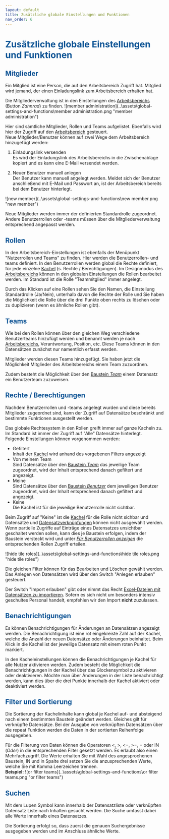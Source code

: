 ```yaml
---
layout: default
title: Zusätzliche globale Einstellungen und Funktionen
nav_order: 6
---
```


# <span style="color:#0b5394">**Zusätzliche globale Einstellungen und Funktionen**</span>

## <span style="color:#0b5394">Mitglieder</span>

Ein Mitglied ist eine Person, die auf den Arbeitsbereich Zugriff hat.
Mitglied wird jemand, der einen Einladungslink zum Arbeitsbereich erhalten hat.

Die Mitgliederverwaltung ist in den Einstellungen des
[Arbeitsbereichs](/docs/software-structure.html#arbeitsbereiche)
(Button *Zahnrad*) zu finden.
![member administration](..\assets\global-settings-and-functions\member administration.png "member administration")

Hier sind sämtliche Mitglieder, Rollen und Teams aufgelistet. Ebenfalls wird hier der Zugriff
auf den
[Arbeitsbereich](/docs/software-structure.html#arbeitsbereiche)
gesteuert.  
Neue Mitglieder/Benutzer können auf zwei Wege dem Arbeitsbereich hinzugefügt werden:

1. Einladungslink versenden  
    Es wird der Einladungslink des Arbeitsbereichs in die Zwischenablage kopiert und es kann
    eine E-Mail versendet werden.

2. Neuer Benutzer manuell anlegen  
    Der Benutzer kann manuell angelegt werden. Meldet sich der Benutzer anschließend mit E-Mail
    und Passwort an, ist der Arbeitsbereich bereits bei dem Benutzer hinterlegt.

![new member](..\assets\global-settings-and-functions\new member.png "new member")

Neue Mitglieder werden immer der definierten Standardrolle zugeordnet. Andere Benutzerrollen
oder -teams müssen über die Mitgliederverwaltung entsprechend angepasst werden.

## <span style="color:#0b5394">Rollen</span>

In den Arbeitsbereich-Einstellungen ist ebenfalls der Menüpunkt "Nutzerrollen und Teams" zu
finden. Hier werden die Benutzerrollen- und teams definiert. In den Benutzerrollen werden
global die Rechte definiert, für jede einzelne
[Kachel](/docs/software-structure.html#kacheln)
(s. Rechte / Berechtigungen). Im Designmodus des
[Arbeitsbereichs](/docs/software-structure.html#arbeitsbereiche)
können  in den globalen Einstellungen die Rollen bearbeitet werden. Im Standard
ist die Rolle "Teammitglied" immer angelegt.

Durch das Klicken auf eine Rollen sehen Sie den Namen, die Einstellung Standardrolle (Ja/Nein),
unterhalb davon die Rechte der Rolle und Sie haben die Möglichkeit die Rolle über die drei Punkte
oben rechts zu löschen oder zu duplizieren (wenn es ähnliche Rollen gibt).

## <span style="color:#0b5394">Teams</span>

Wie bei den Rollen können über den gleichen Weg verschiedene Benutzerteams hinzufügt werden und benannt
werden je nach
[Arbeitsbereichs](/docs/software-structure.html#arbeitsbereiche),
Verantwortung, Position, etc. Diese Teams können in den Datensätzen zunächst nur namentlich erfasst werden.

Mitglieder werden diesen Teams hinzugefügt. Sie haben jetzt die Möglichkeit Mitglieder des Arbeitsbereichs
einem Team zuzuordnen.

Zudem besteht die Möglichkeit über den
[Baustein *Team*](/docs/record-spec-settings.html#team)
einem Datensatz ein Benutzerteam zuzuweisen.

## <span style="color:#0b5394">Rechte / Berechtigungen</span>

Nachdem Benutzerrollen und -teams angelegt wurden und diese bereits Mitglieder zugeordnet sind, kann
der Zugriff auf Datensätze beschränkt und bestimmte Funktionen ausgestellt werden.

Das globale Rechtesystem in den Rollen greift immer auf ganze Kacheln zu. Im Standard ist immer der
Zugriff auf "Alle" Datensätze hinterlegt.  
Folgende Einstellungen können vorgenommen werden:
- Gefiltert  
    Inhalt der
    [Kachel](/docs/software-structure.html#kacheln)
    wird anhand des vorgebenen Filters angezeigt
- Von meinem Team  
    Sind Datensätze über den
    [Baustein *Team*](/docs/record-spec-settings.html#team)
    das jeweilige Team zugeordnet, wird der Inhalt entsprechend danach gefiltert und angezeigt.
- Meine  
    Sind Datensätze über den
    [Baustein *Benutzer*](/docs/record-spec-settings.html#benutzer)
    dem jeweiligen Benutzer zugeordnet, wird der Inhalt entsprechend danach gefiltert und angezeigt.
- Keine  
    Die Kachel ist für die jeweilige Benutzerrolle nicht sichtbar.


Beim Zugriff auf "Keine" ist die
[Kachel](/docs/software-structure.html#kacheln)
für die Rolle nicht sichbar und Datensätze und
[Datensatzverknüpfungen](/docs/link-lists.html)
können nicht ausgewählt werden. Wenn partielle Zugriffe auf Einträge eines Datensatzes unsichtbar
geschaltet werden sollen, kann dies je Baustein erfolgen, indem der Baustein versteckt wird und unter
[*Für Benutzerrollen anzeigen*](/docs/design-mode-settings.html#kachel)
die entsprechenden Rollen Zugriff erteilen.

![hide tile roles](..\assets\global-settings-and-functions\hide tile roles.png "hide tile roles")

Die gleichen Filter können für das Bearbeiten und Löschen gewählt werden. Das Anlegen von Datensätzen
wird über den Switch "Anlegen erlauben" gesteuert.

Der Switch "Import erlauben" gibt oder nimmt das Recht
[Excel-Dateien mit Datensätzen zu importieren](/docs/import-export.html#datens%C3%A4tze-und-inhalte).
Sofern es sich nicht um besonders intensiv geschultes Personal handelt, empfehlen wir den Import **nicht**
zuzulassen.

## <span style="color:#0b5394">Benachrichtigungen</span>

Es können Benachrichtigungen für Änderungen an Datensätzen angezeigt werden. Die Benachrichtigung ist
eine rot eingekreiste Zahl auf der Kachel, welche die Anzahl der neuen Datensätze oder Änderungen
beinhaltet. Beim Klick in die Kachel ist der jeweilige Datensatz mit einem roten Punkt markiert.

In den Kacheleinstellungen können die Benachrichtigungen je Kachel für alle Nutzer aktivieren werden.
Zudem besteht die Möglichkeit die Benachrichtigungen in der Kachel über das Glockensymbol zu aktivieren
oder deaktivieren. Möchte man über Änderungen in der Liste benachrichtigt werden, kann dies über die
drei Punkte innerhalb der Kachel aktiviert oder deaktiviert werden.

## <span style="color:#0b5394">Filter und Sortierung</span>

Die Sortierung der Kachelinhalte kann global je Kachel auf- und absteigend nach einem bestimmten
Baustein geändert werden. Gleiches gilt für verknüpfte Datensätze. Bei der Ausgabe von verknüpften
Datensätzen über die repeat Funktion werden die Daten in der sortierten Reihenfolge ausgegeben.

Für die Filterung von Daten können die Operatoren <, >, <=, >=, = oder IN (*Oder*) in die
entsprechenden Filter gesetzt werden. Es erlaubt also einen Mehrfachzugriff. Die Werte erhalten Sie
mit Wahl des angesprochenen Baustein, IN und in Spalte drei setzen Sie die anzusprechenden Werte,
welche Sie mit Komma Leerzeichen trennen.  
**Beispiel:**
![or filter teams](..\assets\global-settings-and-functions\or filter teams.png "or filter teams")

## <span style="color:#0b5394">Suchen</span>

Mit dem Lupen Symbol kann innerhalb der Datensatzliste oder verknüpften Datensatz Liste
nach Inhalten gesucht werden. Die Suche umfasst dabei alle Werte innerhalb eines
Datensatzes.

Die Sortierung erfolgt so, dass zuerst die genauen Suchergebnisse ausgegeben werden und im Anschluss
ähnliche Werte.